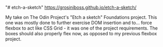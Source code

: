"# etch-a-sketch"  https://grosiniboss.github.io/etch-a-sketch/

My take on The Odin Project's "Etch a sketch" Foundations project. This one was mostly done to further exercise DOM insertion and to... force flexbox to act like CSS Grid - it was one of the project requirements.
The boxes should also properly flex now, as opposed to my previous flexbox project.
